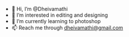 - 👋 Hi, I’m @Dheivamathi
- 👀 I’m interested in editing and designing
- 🌱 I’m currently learning to photoshop
- 📫 Reach me through dheivamathi@gmail.com

<!---
Dheivamathi/Dheivamathi is a ✨ special ✨ repository because its `README.md` (this file) appears on your GitHub profile.
You can click the Preview link to take a look at your changes.
--->
